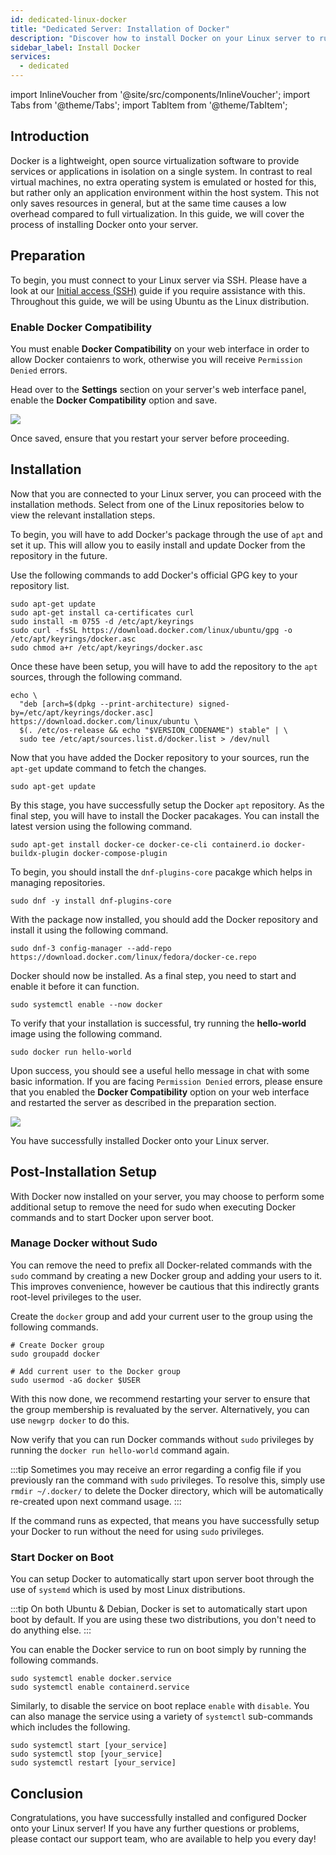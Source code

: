 ```yaml
---
id: dedicated-linux-docker
title: "Dedicated Server: Installation of Docker"
description: "Discover how to install Docker on your Linux server to run isolated applications efficiently and optimize resource use → Learn more now"
sidebar_label: Install Docker
services:
  - dedicated
---
```


import InlineVoucher from '@site/src/components/InlineVoucher';
import Tabs from '@theme/Tabs';
import TabItem from '@theme/TabItem';

## Introduction

Docker is a lightweight, open source virtualization software to provide services or applications in isolation on a single system. In contrast to real virtual machines, no extra operating system is emulated or hosted for this, but rather only an application environment within the host system. This not only saves resources in general, but at the same time causes a low overhead compared to full virtualization. In this guide, we will cover the process of installing Docker onto your server.

<InlineVoucher />

## Preparation

To begin, you must connect to your Linux server via SSH. Please have a look at our [Initial access (SSH)](dedicated-linux-ssh.md) guide if you require assistance with this. Throughout this guide, we will be using Ubuntu as the Linux distribution.

### Enable Docker Compatibility

You must enable **Docker Compatibility** on your web interface in order to allow Docker contaienrs to work, otherwise you will receive `Permission Denied` errors.

Head over to the **Settings** section on your server's web interface panel, enable the **Docker Compatibility** option and save.

![](https://screensaver01.zap-hosting.com/index.php/s/o5t82kKM38r2MwY/preview)

Once saved, ensure that you restart your server before proceeding.

## Installation

Now that you are connected to your Linux server, you can proceed with the installation methods. Select from one of the Linux repositories below to view the relevant installation steps.

<Tabs>
<TabItem value="ubuntu/debian" label="Ubuntu & Debian" default>

To begin, you will have to add Docker's package through the use of `apt` and set it up. This will allow you to easily install and update Docker from the repository in the future.

Use the following commands to add Docker's official GPG key to your repository list.
```
sudo apt-get update
sudo apt-get install ca-certificates curl
sudo install -m 0755 -d /etc/apt/keyrings
sudo curl -fsSL https://download.docker.com/linux/ubuntu/gpg -o /etc/apt/keyrings/docker.asc
sudo chmod a+r /etc/apt/keyrings/docker.asc
```

Once these have been setup, you will have to add the repository to the `apt` sources, through the following command.
```
echo \
  "deb [arch=$(dpkg --print-architecture) signed-by=/etc/apt/keyrings/docker.asc] https://download.docker.com/linux/ubuntu \
  $(. /etc/os-release && echo "$VERSION_CODENAME") stable" | \
  sudo tee /etc/apt/sources.list.d/docker.list > /dev/null
```

Now that you have added the Docker repository to your sources, run the `apt-get` update command to fetch the changes.
```
sudo apt-get update
```

By this stage, you have successfully setup the Docker `apt` repository. As the final step, you will have to install the Docker pacakages. You can install the latest version using the following command.
```
sudo apt-get install docker-ce docker-ce-cli containerd.io docker-buildx-plugin docker-compose-plugin
```

</TabItem>

<TabItem value="fedora" label="Fedora">

To begin, you should install the `dnf-plugins-core` pacakge which helps in managing repositories.
```
sudo dnf -y install dnf-plugins-core
```

With the package now installed, you should add the Docker repository and install it using the following command.
```
sudo dnf-3 config-manager --add-repo https://download.docker.com/linux/fedora/docker-ce.repo
```

Docker should now be installed. As a final step, you need to start and enable it before it can function.
```
sudo systemctl enable --now docker
```

</TabItem>
</Tabs>

To verify that your installation is successful, try running the **hello-world** image using the following command.
```
sudo docker run hello-world
```

Upon success, you should see a useful hello message in chat with some basic information. If you are facing `Permission Denied` errors, please ensure that you enabled the **Docker Compatibility** option on your web interface and restarted the server as described in the preparation section.

![](https://screensaver01.zap-hosting.com/index.php/s/tzJwpYRYb9Mmryo/preview)

You have successfully installed Docker onto your Linux server.

## Post-Installation Setup

With Docker now installed on your server, you may choose to perform some additional setup to remove the need for sudo when executing Docker commands and to start Docker upon server boot.

### Manage Docker without Sudo

You can remove the need to prefix all Docker-related commands with the `sudo` command by creating a new Docker group and adding your users to it. This improves convenience, however be cautious that this indirectly grants root-level privileges to the user.

Create the `docker` group and add your current user to the group using the following commands.
```
# Create Docker group
sudo groupadd docker

# Add current user to the Docker group
sudo usermod -aG docker $USER
```

With this now done, we recommend restarting your server to ensure that the group membership is revaluated by the server. Alternatively, you can use `newgrp docker` to do this.

Now verify that you can run Docker commands without `sudo` privileges by running the `docker run hello-world` command again.

:::tip
Sometimes you may receive an error regarding a config file if you previously ran the command with `sudo` privileges. To resolve this, simply use `rmdir ~/.docker/` to delete the Docker directory, which will be automatically re-created upon next command usage.
:::

If the command runs as expected, that means you have successfully setup your Docker to run without the need for using `sudo` privileges.

### Start Docker on Boot

You can setup Docker to automatically start upon server boot through the use of `systemd` which is used by most Linux distributions.

:::tip
On both Ubuntu & Debian, Docker is set to automatically start upon boot by default. If you are using these two distributions, you don't need to do anything else.
:::

You can enable the Docker service to run on boot simply by running the following commands.
```
sudo systemctl enable docker.service
sudo systemctl enable containerd.service
```

Similarly, to disable the service on boot replace `enable` with `disable`. You can also manage the service using a variety of `systemctl` sub-commands which includes the following.
```
sudo systemctl start [your_service]
sudo systemctl stop [your_service]
sudo systemctl restart [your_service]
```

## Conclusion

Congratulations, you have successfully installed and configured Docker onto your Linux server! If you have any further questions or problems, please contact our support team, who are available to help you every day!

<InlineVoucher />
